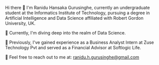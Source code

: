 Hi there 👋
I'm Ranidu Hansaka Gurusinghe, currently an undergraduate student at the Informatics Institute of Technology, pursuing a degree in Artificial Intelligence and Data Science affiliated with Robert Gordon University, UK.

🔭 Currently, I'm diving deep into the realm of Data Science.

💼 Previously, I've gained experience as a Business Analyst Intern at Zuse Technology Pvt and served as a Financial Advisor at Softlogic Life.

📧 Feel free to reach out to me at: ranidu.h.gurusinghe@gmail.com
